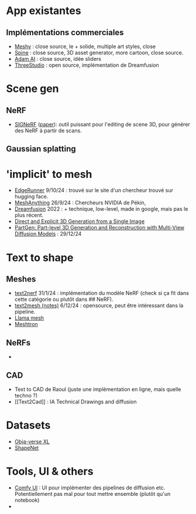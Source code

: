 # App existantes

## Implémentations commerciales
- [Meshy](https://www.meshy.ai/?noRedirect=true) : close source, le + solide, multiple art styles, close
- [Spine](https://spline.design/) : close source, 3D asset generator, more cartoon, close source.
- [Adam AI](https://www.makewithadam.com/) : close source, idée sliders
- [ThreeStudio](ThreeStudio.md) : open source, implémentation de Dreamfusion

# Scene gen
## NeRF
- [SIGNeRF](https://github.com/cgtuebingen/SIGNeRF)  ([paper](https://arxiv.org/pdf/2401.01647)): outil puissant pour l'editing de scene 3D, pour générer des NeRF à partir de scans.

## Gaussian splatting


# 'implicit' to mesh
- [EdgeRunner](EdgeRunner) 9/10/24 : trouvé sur le site d'un chercheur trouvé sur hugging face. 
- [MeshAnything](MeshAnything) 26/9/24 : Chercheurs NVIDIA de Pékin, 
- [Dreamfusion](Dreamfusion.md) 2022 : + technique, low-level, made in google, mais pas le plus récent. 
- [Direct and Explicit 3D Generation from a Single Image](https://arxiv.org/pdf/2411.10947)
- [PartGen: Part-level 3D Generation and Reconstruction with Multi-View Diffusion Models](https://arxiv.org/pdf/2412.18608) : 29/12/24 

# Text to shape
## Meshes  
- [text2nerf](text2nerf.md) 31/1/24 : implémentation du modèle NeRF (check si ça fit dans cette catégorie ou plutôt dans ## NeRF). 
- [text2mesh (notes)](text2mesh.md) 6/12/24 : opensource, peut être intéressant dans la pipeline. 
- [Llama mesh](https://research.nvidia.com/labs/toronto-ai/LLaMA-Mesh/)
- [Meshtron](https://developer.nvidia.com/blog/high-fidelity-3d-mesh-generation-at-scale-with-meshtron/)

## NeRFs
- 

## CAD 
- Text to CAD de Raoul (juste une implémentation en ligne, mais quelle techno ?)
- [[Text2Cad]] : IA Technical Drawings and diffusion 

# Datasets
- [Obja-verse XL](Obja-verse%20XL)
- [ShapeNet](ShapeNet.md)

# Tools, UI & others
- [Comfy UI](https://github.com/comfyanonymous/ComfyUI) : UI pour implémenter des pipelines de diffusion etc. Potentiellement pas mal pour tout mettre ensemble (plutôt qu'un notebook)
- 
